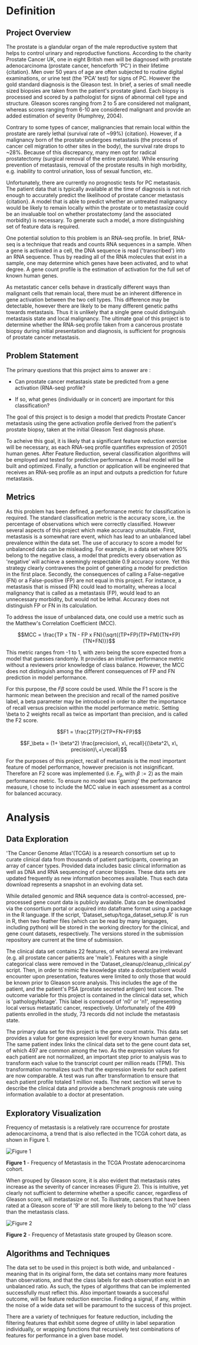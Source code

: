 # Definition
## Project Overview
The prostate is a glandular organ of the male reproductive system that helps to
control urinary and reproductive functions.  According to the charity Prostate
Cancer UK, one in eight British men will  be diagnosed with prostate
adenocarcinoma (prostate cancer, henceforth 'PC') in their  lifetime {citation}.
Men over 50 years of age are often subjected to routine digital examinations, or
urine test (the 'PCA' test) for signs of PC.  However the gold standard
diagnosis is the Gleason test.  In brief, a series of small needle sized
biopsies are taken from the patient's prostate gland.  Each biopsy is processed
and scored by a pathologist for signs of abnormal cell type and
structure.  Gleason scores ranging from 2 to 5 are considered not
malignant, whereas scores ranging from 6-10 are considered malignant and provide
an added estimation of severity (Humphrey, 2004).

Contrary to some types of cancer, malignancies that remain local within the
prostate are rarely lethal (survival rate of ~99%) {citation}.  However, if a
malignancy born of the prostate undergoes metastasis (the process of cancer cell
migration to other sites in the body), the survival rate drops to ~28%.  Because
of this discrepancy, many men opt for radical prostatectomy (surgical removal of the
entire prostate).  While ensuring prevention of metastasis, removal of the
prostate results in high morbidity, e.g. inability to control urination, loss of
sexual function, etc.

Unfortunately, there are currently no prognostic tests for PC metastasis.  The
patient data  that is typically available at the time of diagnosis is not rich
enough to accurately predict the likelihood of prostate cancer metastasis
{citation}.   A model that is able to predict whether an untreated malignancy
would be likely to remain locally within the prostate or to metastasize could be
an invaluable tool on whether prostatectomy (and the associated morbidity) is
necessary.  To generate such a model, a more distinguishing set of feature data
is required.

One potential solution to this problem is an RNA-seq profile.  In brief, RNA-seq
is a technique that reads and counts RNA sequences in a sample.  When a gene is
activated in a cell, the DNA sequence is read ('transcribed') into an RNA
sequence.  Thus by reading all of the RNA molecules that exist in a sample, one
may determine which genes have been activated, and to what degree.  A gene count
profile is the estimation of activation for the full set of known human genes.

As metastatic cancer cells behave in drastically different ways than malignant
cells that remain local, there must be an inherent difference in gene activation
between the two cell types.   This difference may be detectable, however there
are likely to be many different genetic paths towards metastasis. Thus it is
unlikely that a single gene could distinguish metastasis state and local
malignancy. The ultimate goal of this project is to determine whether the
RNA-seq profile taken from a cancerous prostate biopsy during initial
presentation and diagnosis, is  sufficient for prognosis of prostate cancer
metastasis.

## Problem Statement
The primary questions that this project aims to answer are :

* Can prostate cancer metastasis state be predicted from a gene activation
(RNA-seq) profile?

* If so, what genes (individually or in concert) are important for this
classification?

The goal of this project is to design a model that predicts Prostate Cancer
metastasis using the gene activation profile derived from the patient's prostate
biopsy, taken at the initial Gleason Test diagnosis phase.

To acheive this goal, it is likely that a  significant feature reduction
exercise will be necessary, as each  RNA-seq profile quantifies expression of
20501 human genes.  After Feature Reduction, several classification algorithms
will be employed and tested for predictive performance.  A final model will be
built and optimized. Finally, a function or application will be engineered that
receives an RNA-seq profile as an input and outputs a prediction for future
metastasis.

## Metrics
As this problem has been defined, a performance metric for classification is
required.  The standard classification metric is the accuracy score, i.e. the
percentage of observations which were correctly classified.  However several
aspects of this project which make accuracy unsuitable.  First, metastasis is a
somewhat rare event, which has lead to an unbalanced label prevalence within the
data set. The use of accuracy to score a model for unbalanced data can be
misleading.  For example, in a data set where 90% belong to the negative class,
a model that predicts every observation as 'negative' will achieve a seemingly
respectable 0.9 accuracy score.  Yet this strategy clearly contravenes the point
of generating a model for prediction in the first place.  Secondly, the
consequences of calling a False-negative (FN) or a False-positive (FP) are not
equal in this project.  For instance, a metastasis that is missed (FN) could
lead to mortality, whereas a local malignancy that is called as a metastasis
(FP), would lead to an unnecessary morbidity, but would not be lethal.  Accuracy
does not distinguish FP or FN in its calculation.

To address the issue of unbalanced data, one could use a metric such as the
Matthew's Correlation Coefficient (MCC).

$$MCC = \frac{TP x TN - FP x FN}{\sqrt{(TP+FP)(TP+FM)(TN+FP)(TN+FN)}}$$

This metric ranges from -1 to 1, with zero being the score expected from a model
that guesses randomly.  It provides an intuitive performance metric without a
reviewers prior knowledge of class balance.  However, the MCC does not
distinguish among the different consequences of FP and FN prediction in model
performance.

For this purpose, the $F\beta$ score could be used.  While the F1 score is the
harmonic mean between the precision and recall of the named positive label, a
beta parameter may be introduced in order to alter the importance of recall
versus precision within the model performance metric.  Setting \beta to 2
weights recall as twice as important than precision, and is called the F2 score.

$$F1 = \frac{2TP}{2TP+FN+FP}$$

$$F_\beta = (1+ \beta^2) \frac{precision\, x\, recall}{(\beta^2\, x\,
precision)\,+\,recall}$$

For the purposes of this project, recall of metastasis is the most important
feature of model performance, however precision is not insignificant.  Therefore
an F2 score was implemented (i.e. $F_\beta$, with $\beta := 2$) as the main
performance metric.  To ensure no model was 'gaming' the performance measure, I
chose to include the MCC value in each assessment as a control for balanced
accuracy.

# Analysis
## Data Exploration
'The Cancer Genome Atlas'(TCGA) is a research consortium set up to curate
clinical data from thousands of patient participants, covering an array of
cancer types.   Provided data includes basic clinical information as well as DNA
and RNA sequencing of cancer biopsies. These data sets are updated frequently as
new information becomes available.  Thus each data download represents a
snapshot in an evolving data set.

While detailed genomic and RNA sequence data is control-accessed, pre-processed
gene count data is publicly available.  Data can be downloaded via the
consortium  portal or acquired into dataframe format using a package in the R
language.  If the script, 'Dataset_setup/tcga_dataset_setup.R' is run in R, then
two feather files (which can be read by many languages, including python) will
be stored in the working directory for the clinical, and gene count datasets,
respectively.  The versions stored in the submission repository are current at
the time of submission.

The clinical data set contains 22 features, of which several are irrelevant
(e.g. all prostate cancer patients are 'male').  Features with a single
categorical class were removed in the 'Dataset_cleanup/cleanup_clinical.py'
script.  Then, in order to mimic the knowledge state a doctor/patient would
encounter upon presentation, features were limited to only those that would be
known prior to Gleason score analysis.  This includes the age of the patient,
and the patient's PSA (prostate secreted antigen) test score.  The outcome
variable for this project is contained in the clinical data set, which is
'pathologyNstage'.  This label is composed of 'n0' or 'n1', representing local
versus metastatic cancer, respectively.  Unfortunately of the 499 patients
enrolled in the study, 73 records did not include the metastasis state.

The primary data set for this project is the gene count matrix.  This data set
provides a value for gene expression level for every known human gene.  The same
patient index links the clinical data set to the  gene count data set, of which
497 are common among the two.  As the expression values for each patient are not
normalized, an important step prior to analysis was to transform each value to
the transcript count per million reads (TPM).  This transformation normalizes
such that the expression levels for each patient are now comparable.  A test was
run after transformation to ensure that each patient profile totaled 1 million
reads.  The next section will serve to describe the clinical data and provide a
benchmark prognosis rate using information available to a doctor at
presentation.   

## Exploratory Visualization
Frequency of metastasis is a relatively rare occurrence for prostate
adenocarcinoma, a trend that is also reflected in the TCGA cohort data,
as shown in Figure 1.

![Figure 1](/Label_count.png)

**Figure 1** - Frequency of Metastasis in the TCGA Prostate adenocarcinoma
cohort.

When grouped by Gleason score, it is also evident that
metastasis rates increase as the severity of cancer increases (Figure 2).  This
is  intuitive, yet clearly not sufficient to determine whether a specific
cancer, regardless of Gleason score, will metastasize or not.  To illustrate,
cancers that have been rated at a Gleason score of '9' are still more likely to
belong to the 'n0' class than the metastasis class.

![Figure 2](/Gleason_hist.png)

**Figure 2** - Frequency of Metastasis state grouped by Gleason score.


## Algorithms and Techniques
The data set to be used in this project is both wide, and unbalanced - meaning
that in its original form, the data set contains many more features than
observations, and that the class labels for each observation exist in an
unbalanced ratio.  As such, the types of algorithms that can be implemented
successfully must reflect this.  Also important towards a successful outcome,
will be feature reduction exercise. Finding a signal, if any, within the noise
of a wide data set will be paramount to the success of this project.

There are a variety of techniques for feature reduction, including the filtering
features that exhibit some degree of utility in label separation individually,
or wrapping functions that recursively test combinations of features for
performance in a given base model.  
